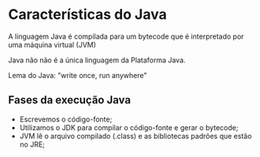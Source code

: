 # Características do Java
A linguagem Java é compilada para um bytecode que é
interpretado por uma máquina virtual (JVM)

Java não não é a única linguagem da Plataforma Java.

Lema do Java: "write once, run anywhere"

## Fases da execução Java
 - Escrevemos o código-fonte;
 - Utilizamos o JDK para compilar o código-fonte e gerar o bytecode;
 - JVM lê o arquivo compilado (.class) e as bibliotecas padrões que estão no JRE;

